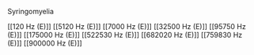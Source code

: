 Syringomyelia

[[120 Hz (E)]]
[[5120 Hz (E)]]
[[7000 Hz (E)]]
[[32500 Hz (E)]]
[[95750 Hz (E)]]
[[175000 Hz (E)]]
[[522530 Hz (E)]]
[[682020 Hz (E)]]
[[759830 Hz (E)]]
[[900000 Hz (E)]]